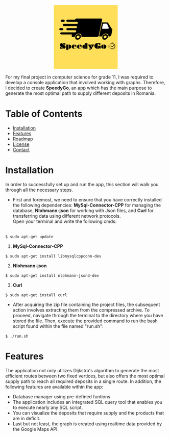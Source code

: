 <p align="center">
  <img src="Documantation/SpeedyGo_LOGO.png" alt="Project Logo or Banner" width="200" height="200">
</p>

For my final project in computer science for grade 11, I was required to develop a console application that involved working with graphs. Therefore, I decided to create **SpeedyGo**, an app which has the main purpose to generate the most optimal path to supply different deposits in Romania.

# Table of Contents

- [Installation](#Installation)
- [Features](#features)
- [Roadmap](#roadmap)
- [License](#license)
- [Contact](#contact)

# Installation

In order to successfully set up and run the app, this section will walk you through all the necessary steps. 

- First and foremost, we need to ensure that you have correctly installed the following dependencies: __MySql-Connector-CPP__ for managing the database, __Nlohmann-json__ for working with Json files, and __Curl__ for transferring data using different network protocols.<br>Open your terminal and write the following cmds:<br><br>
```
$ sudo apt-get update
```
1. __MySql-Connector-CPP__
```
$ sudo apt-get install libmysqlcppconn-dev
```
2. __Nlohmann-json__
```
$ sudo apt-get install nlohmann-json3-dev
```
3. __Curl__
```
$ sudo apt-get install curl
```
- After acquiring the zip file containing the project files, the subsequent action involves extracting them from the compressed archive. To proceed, navigate through the terminal to the directory where you have stored the file. Then, execute the provided command to run the bash script found within the file named "run.sh":
```
$ ./run.sh
```
# Features
The application not only utilizes Dijkstra's algorithm to generate the most efficient routes between two fixed vertices, but also offers the most optimal supply path to reach all required deposits in a single route. In addition, the following features are available within the app:
- Database manager using pre-defined funtions
- The application includes an integrated SQL query tool that enables you to execute nearly any SQL script.
- You can visualize the deposits that require supply and the products that are in deficit.
- Last but not least, the graph is created using realtime data provided by the Google Maps API.
<!--
1. [Provide step-by-step instructions on how to install or set up your application]
2. [Include any prerequisites or dependencies that need to be installed]

## Usage

1. [Explain how to run or execute your application]
2. [Provide examples or describe the available command-line options]

## Features

- [List the key features and functionalities of your application]

## Screenshots

![Screenshot 1](path/to/screenshot1.png)
![Screenshot 2](path/to/screenshot2.png)

## Roadmap

[Outline your planned future enhancements or features]

## Contributing

[Explain how others can contribute to your project, such as by reporting issues or submitting pull requests]

## License

[Specify the license under which your project is distributed]

## Acknowledgements

[Give credit to any external libraries, resources, or individuals who have contributed to your project]

## Contact

[Provide your contact information, such as your email or GitHub username, for others to reach out to you]

Feel free to customize this template according to your project's specific details and requirements. Remember to provide clear and concise information to help users understand and use your SpeedyGo console application effectively.
